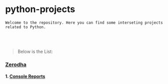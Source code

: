 # python-projects
```
Welcome to the repository. Here you can find some interseting projects related to Python.
```

<br>
<br>

> Below is the List:
### [Zerodha](https://github.com/venkatdurgempudi/python-projects/tree/main/zerodha)
  #### 1. [Console Reports](https://github.com/venkatdurgempudi/python-projects/tree/main/zerodha/console-reports)
